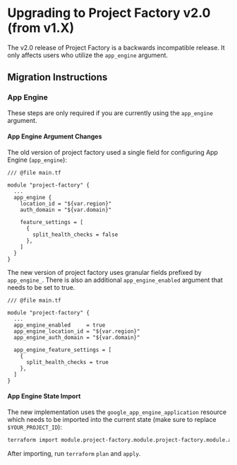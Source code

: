 # Upgrading to Project Factory v2.0 (from v1.X)

The v2.0 release of Project Factory is a backwards incompatible release. It only affects users who utilize the `app_engine` argument.

## Migration Instructions

### App Engine

These steps are only required if you are currently using the `app_engine` argument.

#### App Engine Argument Changes

The old version of project factory used a single field for configuring App Engine (`app_engine`):

```hcl
/// @file main.tf

module "project-factory" {
  ...
  app_engine {
    location_id = "${var.region}"
    auth_domain = "${var.domain}"

    feature_settings = [
      {
        split_health_checks = false
      },
    ]
  }
}
```

The new version of project factory uses granular fields prefixed by `app_engine_`. There is also an additional `app_engine_enabled` argument that needs to be set to true.

```hcl
/// @file main.tf

module "project-factory" {
  ...
  app_engine_enabled     = true
  app_engine_location_id = "${var.region}"
  app_engine_auth_domain = "${var.domain}"

  app_engine_feature_settings = [
    {
      split_health_checks = true
    },
  ]
}
```

#### App Engine State Import

The new implementation uses the `google_app_engine_application` resource which needs to be imported into the current state (make sure to replace `$YOUR_PROJECT_ID`):

```sh
terraform import module.project-factory.module.project-factory.module.app-engine.google_app_engine_application.app $YOUR_PROJECT_ID
```

After importing, run `terraform` `plan` and `apply`.

